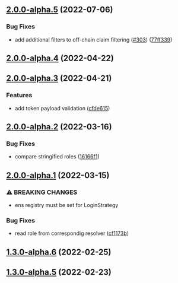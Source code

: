 ## [2.0.0-alpha.5](https://github.com/energywebfoundation/passport-did-auth/compare/v2.0.0-alpha.4...v2.0.0-alpha.5) (2022-07-06)


### Bug Fixes

* add additional filters to off-chain claim filtering ([#303](https://github.com/energywebfoundation/passport-did-auth/issues/303)) ([77ff339](https://github.com/energywebfoundation/passport-did-auth/commit/77ff339663d600ca707e4c8c7d66dd7004fd83a5))

## [2.0.0-alpha.4](https://github.com/energywebfoundation/passport-did-auth/compare/v2.0.0-alpha.3...v2.0.0-alpha.4) (2022-04-22)

## [2.0.0-alpha.3](https://github.com/energywebfoundation/passport-did-auth/compare/v2.0.0-alpha.2...v2.0.0-alpha.3) (2022-04-21)


### Features

* add token payload validation ([cfde615](https://github.com/energywebfoundation/passport-did-auth/commit/cfde615ca2f4e3e22c8a8fa1b2204d5ad0c23961))

## [2.0.0-alpha.2](https://github.com/energywebfoundation/passport-did-auth/compare/v2.0.0-alpha.1...v2.0.0-alpha.2) (2022-03-16)


### Bug Fixes

* compare stringified roles ([16166f1](https://github.com/energywebfoundation/passport-did-auth/commit/16166f1c5bbc169bfadeeed8d4e16ed4180d60b5))

## [2.0.0-alpha.1](https://github.com/energywebfoundation/passport-did-auth/compare/v1.3.0-alpha.6...v2.0.0-alpha.1) (2022-03-15)


### ⚠ BREAKING CHANGES

* ens registry must be set for LoginStrategy

### Bug Fixes

* read role from correspondig resolver ([cf1173b](https://github.com/energywebfoundation/passport-did-auth/commit/cf1173b3bb8f32970a1ebe07c9856373a2b218ee))

## [1.3.0-alpha.6](https://github.com/energywebfoundation/passport-did-auth/compare/v1.3.0-alpha.5...v1.3.0-alpha.6) (2022-02-25)

## [1.3.0-alpha.5](https://github.com/energywebfoundation/passport-did-auth/compare/v1.3.0-alpha.4...v1.3.0-alpha.5) (2022-02-23)
